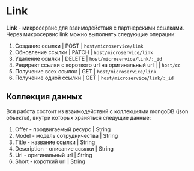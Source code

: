 # Link

__Link__ - микросервис для взаимодействия с партнерскими ссылками. Через микросервис link можно выполнять следующие операции:

1. Создание ссылки | POST | `host/microservice/link`
2. Обновление ссылки | PATCH | `host/microservice/link` 
3. Удаление ссылки | DELETE | `host/microservice/link/:_id`
4. Редирект ссылки с короткого url на оригинальный url | | `host/cc` 
5. Получение всех ссылок | GET | `host/microservice/link`
6. Получение одной ссылки | GET | `host/microservice/link/:_id`

## Коллекция данных

Вся работа состоит из взаимодействий с коллекциями mongoDB (json обьекты), внутри которых храняться следущие данные:

1. Offer - продвигаемый ресурс | String
2. Model - модель сотрудничества | String
3. Title - название ссылки | String
4. Description - описание ссылки | String
5. Url - оригинальный url | String
6. Short - короткий url | String
